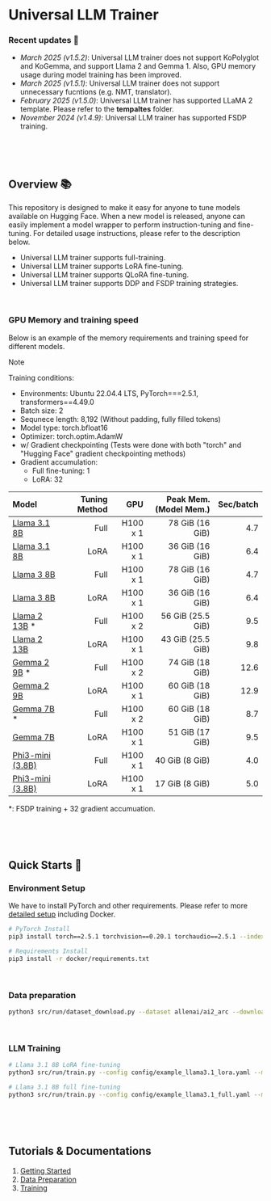 # Universal LLM Trainer


### Recent updates 📣
* *March 2025 (v1.5.2)*: Universal LLM trainer does not support KoPolyglot and KoGemma, and support Llama 2 and Gemma 1. Also, GPU memory usage during model training has been improved.
* *March 2025 (v1.5.1)*: Universal LLM trainer does not support unnecessary fucntions (e.g. NMT, translator).
* *February 2025 (v1.5.0)*: Universal LLM trainer has supported LLaMA 2 template. Please refer to the **tempaltes** folder.
* *November 2024 (v1.4.9)*: Universal LLM trainer has supported FSDP training.

&nbsp;

&nbsp;



## Overview 📚
This repository is designed to make it easy for anyone to tune models available on Hugging Face.
When a new model is released, anyone can easily implement a model wrapper to perform instruction-tuning and fine-tuning.
For detailed usage instructions, please refer to the description below.
* Universal LLM trainer supports full-training.
* Universal LLM trainer supports LoRA fine-tuning.
* Universal LLM trainer supports QLoRA fine-tuning.
* Universal LLM trainer supports DDP and FSDP training strategies.

&nbsp;


### GPU Memory and training speed
Below is an example of the memory requirements and training speed for different models.

> [!NOTE]
> Training conditions: 
> - Environments: Ubuntu 22.04.4 LTS, PyTorch===2.5.1, transformers==4.49.0
> - Batch size: 2
> - Sequnece length: 8,192 (Without padding, fully filled tokens)
> - Model type: torch.bfloat16
> - Optimizer: torch.optim.AdamW
> - w/ Gradient checkpointing (Tests were done with both "torch" and "Hugging Face" gradient checkpointing methods)
> - Gradient accumulation: 
>   - Full fine-tuning: 1
>   - LoRA: 32

| Model | Tuning Method | GPU | Peak Mem. (Model Mem.) | Sec/batch |
|:- |-:|-:|-:|-:|
| [Llama 3.1 8B](config/llm_llama3.1_full.yaml)      | Full | H100 x 1  | 78 GiB (16 GiB)    | 4.7    |
| [Llama 3.1 8B](config/llm_llama3.1_lora.yaml)      | LoRA | H100 x 1  | 36 GiB (16 GiB)    | 6.4    |
| [Llama 3 8B](config/llm_llama3_full.yaml)          | Full | H100 x 1  | 78 GiB (16 GiB)    | 4.7    |
| [Llama 3 8B](config/llm_llama3_lora.yaml)          | LoRA | H100 x 1  | 36 GiB (16 GiB)    | 6.4    |
| [Llama 2 13B](config/llm_llama2_full_fsdp.yaml) *  | Full | H100 x 2  | 56 GiB (25.5 GiB)  | 9.5    |  
| [Llama 2 13B](config/llm_llama2_lora.yaml)         | LoRA | H100 x 1  | 43 GiB (25.5 GiB)  | 9.8    |
| [Gemma 2 9B](config/llm_gemma2_full_fsdp.yaml) *   | Full | H100 x 2  | 74 GiB (18 GiB)    | 12.6   |
| [Gemma 2 9B](config/llm_gemma2_lora.yaml)          | LoRA | H100 x 1  | 60 GiB (18 GiB)    | 12.9   |
| [Gemma 7B](config/llm_gemma_full_fsdp.yaml) *      | Full | H100 x 2  | 60 GiB (18 GiB)    | 8.7    |   
| [Gemma 7B](config/llm_gemma_lora.yaml)             | LoRA | H100 x 1  | 51 GiB (17 GiB)    | 9.5    |
| [Phi3-mini (3.8B)](config/llm_phi3_full.yaml)      | Full | H100 x 1  | 40 GiB (8 GiB)     | 4.0    |
| [Phi3-mini (3.8B)](config/llm_phi3_lora.yaml)      | LoRA | H100 x 1  | 17 GiB (8 GiB)     | 5.0    |

*: FSDP training + 32 gradient accumuation.

&nbsp;

&nbsp;

## Quick Starts 🚀
### Environment Setup
We have to install PyTorch and other requirements. Please refer to more [detailed setup](./docs/1_getting_started.md) including Docker.
```bash
# PyTorch Install
pip3 install torch==2.5.1 torchvision==0.20.1 torchaudio==2.5.1 --index-url https://download.pytorch.org/whl/cu124

# Requirements Install
pip3 install -r docker/requirements.txt
```

&nbsp;

### Data preparation
```bash
python3 src/run/dataset_download.py --dataset allenai/ai2_arc --download_path data_examples
```

&nbsp;

### LLM Training
```bash
# Llama 3.1 8B LoRA fine-tuning
python3 src/run/train.py --config config/example_llama3.1_lora.yaml --mode train

# Llama 3.1 8B full fine-tuning
python3 src/run/train.py --config config/example_llama3.1_full.yaml --mode train
```

&nbsp;

&nbsp;

<!-- ## Repository Structure
This repository is structured as follows.
```
├── config
│   └── *.yaml
├── config_lora
│   └── *.yaml
│
├── data
│   └── ${DATA_NAME}
│       └── ${DATA_NAME}.pkl
│
├── demo
│   ├── front
│   │   └── design
│   └── server.py
│
├── docker
│   ├── Dockerfile
│   └── requirements.txt
│
├── src
│   ├── data_collection             # Datasets wrappers
│   ├── models                      # Model wrappers
│   ├── run
│   │   ├── chat.py                 # The entry point of simple chat demo for trained LLM model
│   │   ├── train_deepspeed.py      # The entry point of deepspeed LLM training
│   │   ├── train.py                # The entry point of LLM training
│   │   └── validation.py           # The entry point of evaluation of trained LLM model
│   ├── task
│   ├── tools
│   │   ...
│   │   └── tokenizers              # LLM tokenizer wrappers
│   ├── trainer
│   │   ├── build.py
│   │   ├── trainer_deepspeed.py    # Deepspeed training trainer
│   │   └── trainer.py              # Training trainer
│   └── utils
│
└── templates                       # LLM instruction templates
```
<br><br> -->

## Tutorials & Documentations
1. [Getting Started](./docs/1_getting_started.md)
2. [Data Preparation](./docs/2_data_preparation.md)
3. [Training](./docs/3_training.md)
